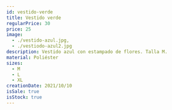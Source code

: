 ```yaml
---
id: vestido-verde
title: Vestido verde
regularPrice: 30
price: 25
image: 
  - ./vestido-azul.jpg,
  - ./vestiodo-azul2.jpg
description: Vestido azul con estampado de flores. Talla M.
material: Poliéster
sizes: 
  - M
  - L
  - XL
creationDate: 2021/10/10
isSale: true
isStock: true
---
```


